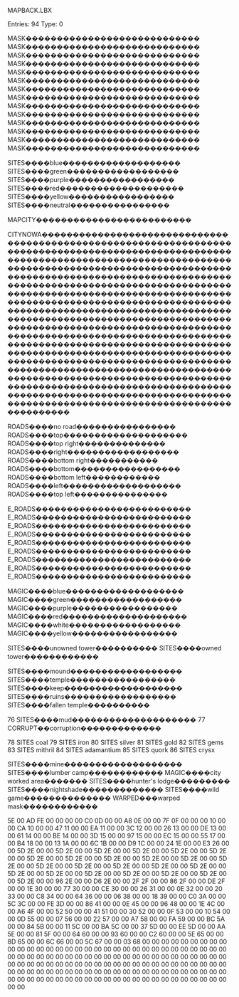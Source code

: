 
MAPBACK.LBX

Entries: 94
Type: 0


MASK����������������������������
MASK����������������������������
MASK����������������������������
MASK����������������������������
MASK����������������������������
MASK����������������������������
MASK����������������������������
MASK����������������������������
MASK����������������������������
MASK����������������������������
MASK����������������������������
MASK����������������������������
MASK����������������������������
MASK����������������������������

SITES����blue�������������������
SITES����green������������������
SITES����purple�����������������
SITES����red��������������������
SITES����yellow�����������������
SITES����neutral����������������

MAPCITY�������������������������

CITYNOWA����������������������������������������������������������������������������������������������������������������������������������������������������������������������������������������������������������������������������������������������������������������������������������������������������������������������������������������������������������������������������������������������������������������������������������������������������������������������������������������������������������������������������������������������������������������������������������������������������������������������������������������������������������������������������������������������������������������������������������������������������������������������������������������

ROADS����no road����������������
ROADS����top��������������������
ROADS����top right��������������
ROADS����right������������������
ROADS����bottom right�����������
ROADS����bottom�����������������
ROADS����bottom left������������
ROADS����left�������������������
ROADS����top left���������������

E_ROADS�������������������������
E_ROADS�������������������������
E_ROADS�������������������������
E_ROADS�������������������������
E_ROADS�������������������������
E_ROADS�������������������������
E_ROADS�������������������������
E_ROADS�������������������������
E_ROADS�������������������������

MAGIC����blue�������������������
MAGIC����green������������������
MAGIC����purple�����������������
MAGIC����red��������������������
MAGIC����white������������������
MAGIC����yellow�����������������

SITES����unowned tower����������
SITES����owned tower������������

SITES����mound������������������
SITES����temple�����������������
SITES����keep�������������������
SITES����ruins������������������
SITES����fallen temple����������

76  SITES����mud��������������������
77  CORRUPT��corruption�������������

78  SITES   coal
79  SITES   iron
80  SITES   silver
81  SITES   gold
82  SITES   gems
83  SITES   mithril
84  SITES   adamantium
85  SITES   quork
86  SITES   crysx

SITES����mine�������������������
SITES����lumber camp������������
MAGIC����city worked area�������
SITES����hunter's lodge���������
SITES����nightshade�������������
SITES����wild game��������������
WARPED���warped mask������������




5E 00 AD FE 00 00 00 00 
C0 0D 00 00 
A8 0E 00 00 7F 0F 00 00 00 10 00 00 CA 10 00 00 47 11 00 00 EA 11 00 00 3C 12 00 00 26 13 00 00 DE 13 00 00 61 14 00 00 BE 14 00 00 3D 15 00 00 97 15 00 00 EC 15 00 00 55 17 00 00 B4 18 00 00 13 1A 00 00 6C 1B 00 00 D9 1C 00 00 24 1E 00 00 E3 26 00 00 5D 2E 00 00 5D 2E 00 00 5D 2E 00 00 5D 2E 00 00 5D 2E 00 00 5D 2E 00 00 5D 2E 00 00 5D 2E 00 00 5D 2E 00 00 5D 2E 00 00 5D 2E 00 00 5D 2E 00 00 5D 2E 00 00 5D 2E 00 00 5D 2E 00 00 5D 2E 00 00 5D 2E 00 00 5D 2E 00 00 5D 2E 00 00 5D 2E 00 00 5D 2E 00 00 5D 2E 00 00 5D 2E 00 00 5D 2E 00 00 96 2E 00 00 D6 2E 00 00 2F 2F 00 00 86 2F 00 00 DE 2F 00 00 1E 30 00 00 77 30 00 00 CE 30 00 00 26 31 00 00 0E 32 00 00 20 33 00 00 C8 34 00 00 64 36 00 00 06 38 00 00 18 39 00 00 C0 3A 00 00 5C 3C 00 00 FE 3D 00 00 86 41 00 00 0E 45 00 00 96 48 00 00 1E 4C 00 00 A6 4F 00 00 52 50 00 00 41 51 00 00 30 52 00 00 0F 53 00 00 10 54 00 00 0D 55 00 00 07 56 00 00 22 57 00 00 A7 58 00 00 FA 59 00 00 BC 5A 00 00 84 5B 00 00 11 5C 00 00 BA 5C 00 00 37 5D 00 00 EE 5D 00 00 AA 5E 00 00 81 5F 00 00 64 60 00 00 93 60 00 00 C2 60 00 00 5E 65 00 00 8D 65 00 00 6C 66 00 00 5C 67 00 00 03 68 00 00 00 00 00 00 00 00 00 00 00 00 00 00 00 00 00 00 00 00 00 00 00 00 00 00 00 00 00 00 00 00 00 00 00 00 00 00 00 00 00 00 00 00 00 00 00 00 00 00 00 00 00 00 00 00 00 00 00 00 00 00 00 00 00 00 00 00 00 00 00 00 00 00 00 00 00 00 00 00 00 00 00 00 00 00 00 00 00 00 00 00 00 00 00 00 00 00 00 00 00 00 00 00 00 00 00 00 00 00 00 00 00 00 00 00 00 00 00 00 00 00 00 00 00 00

